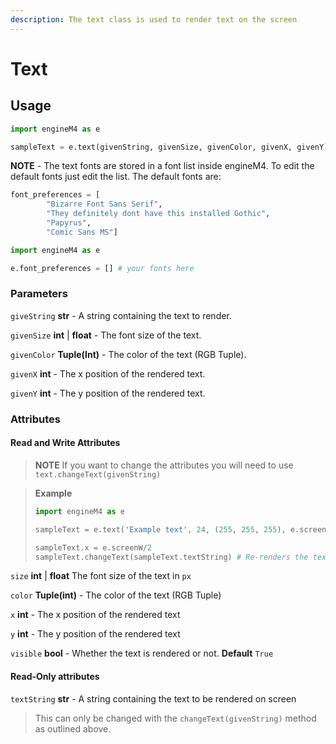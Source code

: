 ```yaml
---
description: The text class is used to render text on the screen
---
```


# Text

## Usage

```python
import engineM4 as e

sampleText = e.text(givenString, givenSize, givenColor, givenX, givenY)
```

**NOTE** - The text fonts are stored in a font list inside engineM4. To edit the default fonts just edit the list. The default fonts are:

```python
font_preferences = [
        "Bizarre Font Sans Serif",
        "They definitely dont have this installed Gothic",
        "Papyrus",
        "Comic Sans MS"]
```

```python
import engineM4 as e

e.font_preferences = [] # your fonts here
```

### Parameters

`giveString` **str** - A string containing the text to render.

`givenSize` **int** | **float** - The font size of the text.

`givenColor` **Tuple(Int)** - The color of the text (RGB Tuple).

`givenX` **int** - The x position of the rendered text.

`givenY` **int** - The y position of the rendered text.

### Attributes

#### Read and Write Attributes

> **NOTE** If you want to change the attributes you will need to use `text.changeText(givenString)`

> **Example**
>
> ```python
> import engineM4 as e
>
> sampleText = e.text('Example text', 24, (255, 255, 255), e.screenW, e.screenH) # Renders 24px white text in the center of the screen
>
> sampleText.x = e.screenW/2
> sampleText.changeText(sampleText.textString) # Re-renders the text object on the screen with the updated attributes
> ```

`size` **int** | **float** The font size of the text in `px`

`color` **Tuple(int)** - The color of the text (RGB Tuple)

`x` **int** - The x position of the rendered text

`y` **int** - The y position of the rendered text

`visible` **bool** - Whether the text is rendered or not. **Default** `True`

#### Read-Only attributes

`textString` **str** - A string containing the text to be rendered on screen

> This can only be changed with the `changeText(givenString)` method as outlined above.
